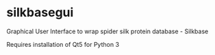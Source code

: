 # silkbasegui
Graphical User Interface to wrap spider silk protein database - Silkbase

Requires installation of Qt5 for Python 3 
